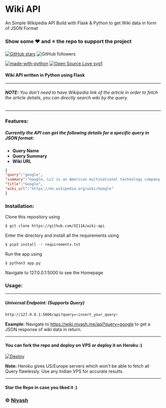 # Wiki API
An Simple Wikipedia API Build with Flask &amp; Python to get Wiki data in form of JSON Format

### Show some :heart: and :star: the repo to support the project

[![GitHub stars](https://img.shields.io/github/stars/XI11A/wiki-api.svg?style=social&label=Star)](https://github.com/XI11A/wiki-api) ![GitHub followers](https://img.shields.io/github/followers/xi11a.svg?style=social&label=Follow)

[![made-with-python](https://img.shields.io/badge/Made%20with-Python-1f425f.svg)](https://www.python.org/) [![Open Source Love svg1](https://badges.frapsoft.com/os/v1/open-source.svg?v=103)](https://github.com/ellerbrock/open-source-badges/)

#### Wiki API written in Python using Flask  

 ---
###### **NOTE:** You don't need to have Wikipedia link of the article in order to fetch the article details, you can directly search wiki by the query. 
 ---

### **Features**:
##### Currently the API can get the following details for a specific query in JSON format:
- **Query Name**
- **Query Summary**
- **Wiki URL**


```json
{
"query":"google",
"summary":"Google, LLC is an American multinational technology company that specializes in Internet-related services and products, which include online advertising technologies, a search engine, cloud computing, software, and hardware.",
"title":"Google",
"wiki_url":"https://en.wikipedia.org/wiki/Google"
}
```

### **Installation**:

Clone this repository using
```sh
$ git clone https://github.com/XI11A/wiki-api
```
Enter the directory and install all the requirements using
```sh
$ pip3 install -r requirements.txt
```
Run the app using
```sh
$ python3 app.py
```
Navigate to 127.0.0.1:5000 to see the Homepage

### **Usage**:

---
##### **Universal Endpoint**: (Supports Query)
```sh
http://127.0.0.1:5000/api?query=<insert_your_query>
```
**Example:** Navigate to https://wiki.nivash.me/api?query=google to get a JSON response of wiki data in return.

----

#### You can fork the repo and deploy on VPS or deploy it on Heroku :)  

[![Deploy](https://www.herokucdn.com/deploy/button.svg)](https://heroku.com/deploy?template=https://github.com/XI11A/wiki-api/tree/master)

**Note:** Heroku gives US/Europe servers which won't be able to fetch all Query flawlessly. Use any Indian VPS for accurate results.

---

#### Star the Repo in case you liked it :)

### © [Nivash](https://xi11a.github.io)
